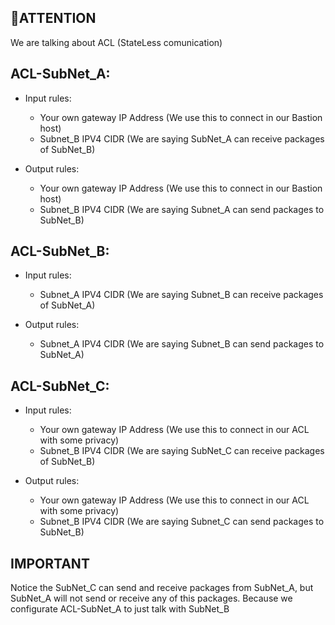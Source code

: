 ## 🚀ATTENTION
 We are talking about ACL (StateLess comunication)



## ACL-SubNet_A:

- Input rules:
    
    - Your own gateway IP Address (We use this to connect in our Bastion host)
    - Subnet_B IPV4 CIDR (We are saying SubNet_A can receive packages of SubNet_B)
    
- Output rules:
    
    - Your own gateway IP Address (We use this to connect in our Bastion host)
    - Subnet_B IPV4 CIDR (We are saying Subnet_A can send packages to SubNet_B)
    



## ACL-SubNet_B:

- Input rules:
    
    - Subnet_A IPV4 CIDR (We are saying Subnet_B can receive packages of SubNet_A)
    
- Output rules:
    
    - Subnet_A IPV4 CIDR (We are saying Subnet_B can send packages to SubNet_A)


## ACL-SubNet_C:

- Input rules:
    
    - Your own gateway IP Address (We use this to connect in our ACL with some privacy)
    - Subnet_B IPV4 CIDR (We are saying SubNet_C can receive packages of SubNet_B)
    
- Output rules:
    
    - Your own gateway IP Address (We use this to connect in our ACL with some privacy)
    - Subnet_B IPV4 CIDR (We are saying Subnet_C can send packages to SubNet_B)
    
    
## IMPORTANT

Notice the SubNet_C can send and receive packages from SubNet_A, but SubNet_A will not send or receive any of this packages. Because we configurate ACL-SubNet_A to just talk with SubNet_B
